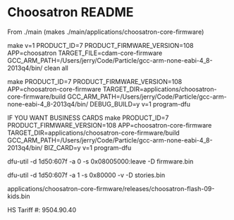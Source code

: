 # Choosatron README

From ./main (makes ./main/applications/choosatron-core-firmware)

make v=1 PRODUCT_ID=7 PRODUCT_FIRMWARE_VERSION=108 APP=choosatron TARGET_FILE=cdam-core-firmware GCC_ARM_PATH=/Users/jerry/Code/Particle/gcc-arm-none-eabi-4_8-2013q4/bin/ clean all

make PRODUCT_ID=7 PRODUCT_FIRMWARE_VERSION=108 APP=choosatron-core-firmware TARGET_DIR=applications/choosatron-core-firmware/build GCC_ARM_PATH=/Users/jerry/Code/Particle/gcc-arm-none-eabi-4_8-2013q4/bin/ DEBUG_BUILD=y v=1 program-dfu

IF YOU WANT BUSINESS CARDS
make PRODUCT_ID=7 PRODUCT_FIRMWARE_VERSION=108 APP=choosatron-core-firmware TARGET_DIR=applications/choosatron-core-firmware/build GCC_ARM_PATH=/Users/jerry/Code/Particle/gcc-arm-none-eabi-4_8-2013q4/bin/ BIZ_CARD=y v=1 program-dfu

dfu-util -d 1d50:607f -a 0 -s 0x08005000:leave -D firmware.bin

dfu-util -d 1d50:607f -a 1 -s 0x80000 -v -D stories.bin

applications/choosatron-core-firmware/releases/choosatron-flash-09-kids.bin

HS Tariff #: 9504.90.40